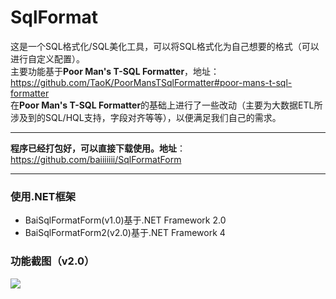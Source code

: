 # SqlFormat
这是一个SQL格式化/SQL美化工具，可以将SQL格式化为自己想要的格式（可以进行自定义配置）。  
主要功能基于**Poor Man's T-SQL Formatter**，地址：https://github.com/TaoK/PoorMansTSqlFormatter#poor-mans-t-sql-formatter  
在**Poor Man's T-SQL Formatter**的基础上进行了一些改动（主要为大数据ETL所涉及到的SQL/HQL支持，字段对齐等等），以便满足我们自己的需求。

***
**程序已经打包好，可以直接下载使用。地址**：https://github.com/baiiiiiii/SqlFormatForm
***

### 使用.NET框架
- BaiSqlFormatForm(v1.0)基于.NET Framework 2.0
- BaiSqlFormatForm2(v2.0)基于.NET Framework 4

### 功能截图（v2.0）
![](https://i.imgur.com/yv5UVXa.jpg)
